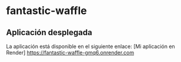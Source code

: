 # fantastic-waffle
## Aplicación desplegada
La aplicación está disponible en el siguiente enlace: [Mi aplicación en Render] https://fantastic-waffle-gmq6.onrender.com
